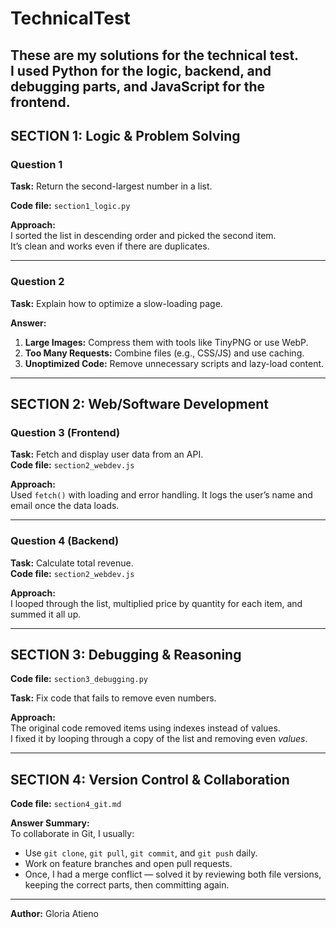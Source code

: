 # TechnicalTest
These are my solutions for the technical test.  
I used **Python** for the logic, backend, and debugging parts, and **JavaScript** for the frontend.  
---

## SECTION 1: Logic & Problem Solving

### Question 1
**Task:** Return the second-largest number in a list.

**Code file:** `section1_logic.py`

**Approach:**  
I sorted the list in descending order and picked the second item.  
It’s clean and works even if there are duplicates.

---

### Question 2
**Task:** Explain how to optimize a slow-loading page.  

**Answer:**  
1. **Large Images:** Compress them with tools like TinyPNG or use WebP.  
2. **Too Many Requests:** Combine files (e.g., CSS/JS) and use caching.  
3. **Unoptimized Code:** Remove unnecessary scripts and lazy-load content.

---

## SECTION 2: Web/Software Development

### Question 3 (Frontend)
**Task:** Fetch and display user data from an API.  
**Code file:** `section2_webdev.js`

**Approach:**  
Used `fetch()` with loading and error handling. It logs the user’s name and email once the data loads.

---

### Question 4 (Backend)
**Task:** Calculate total revenue.  
**Code file:** `section2_webdev.js`

**Approach:**  
I looped through the list, multiplied price by quantity for each item, and summed it all up.

---

## SECTION 3: Debugging & Reasoning

**Code file:** `section3_debugging.py`

**Task:** Fix code that fails to remove even numbers.  

**Approach:**  
The original code removed items using indexes instead of values.  
I fixed it by looping through a copy of the list and removing even *values*.

---

## SECTION 4: Version Control & Collaboration

**Code file:** `section4_git.md`

**Answer Summary:**  
To collaborate in Git, I usually:
- Use `git clone`, `git pull`, `git commit`, and `git push` daily.
- Work on feature branches and open pull requests.
- Once, I had a merge conflict — solved it by reviewing both file versions, keeping the correct parts, then committing again.

---

**Author:** Gloria Atieno 
